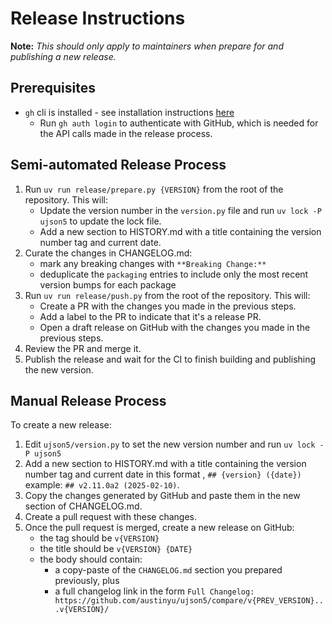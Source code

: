 # Release Instructions

**Note:** _This should only apply to maintainers when prepare for and publishing a new release._

## Prerequisites

- `gh` cli is installed - see installation instructions [here](https://docs.github.com/en/github-cli/github-cli/quickstart)
  - Run `gh auth login` to authenticate with GitHub, which is needed for the API calls made in the release process.

## Semi-automated Release Process

1. Run `uv run release/prepare.py {VERSION}` from the root of the repository. This will:
   - Update the version number in the `version.py` file and run `uv lock -P ujson5` to update the lock file.
   - Add a new section to HISTORY.md with a title containing the version number tag and current date.
2. Curate the changes in CHANGELOG.md:
   - mark any breaking changes with `**Breaking Change:**`
   - deduplicate the `packaging` entries to include only the most recent version bumps for each package
3. Run `uv run release/push.py` from the root of the repository. This will:
   - Create a PR with the changes you made in the previous steps.
   - Add a label to the PR to indicate that it's a release PR.
   - Open a draft release on GitHub with the changes you made in the previous steps.
4. Review the PR and merge it.
5. Publish the release and wait for the CI to finish building and publishing the new version.

## Manual Release Process

To create a new release:

1. Edit `ujson5/version.py` to set the new version number and run `uv lock -P ujson5`
2. Add a new section to HISTORY.md with a title containing the version number tag and current date in this format , `## {version} ({date})` example: `## v2.11.0a2 (2025-02-10)`.
3. Copy the changes generated by GitHub and paste them in the new section of CHANGELOG.md.
4. Create a pull request with these changes.
5. Once the pull request is merged, create a new release on GitHub:
   - the tag should be `v{VERSION}`
   - the title should be `v{VERSION} {DATE}`
   - the body should contain:
     - a copy-paste of the `CHANGELOG.md` section you prepared previously, plus
     - a full changelog link in the form `Full Changelog: https://github.com/austinyu/ujson5/compare/v{PREV_VERSION}...v{VERSION}/`

